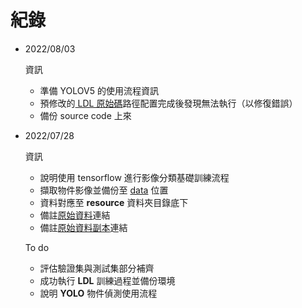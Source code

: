 
# 紀錄

- 2022/08/03

  資訊
  
  - 準備 YOLOV5 的使用流程資訊
  - 預修改的[ LDL 原始碼][]路徑配置完成後發現無法執行（以修復錯誤）
  - 備份 source code 上來

- 2022/07/28
  
  資訊

  - 說明使用 tensorflow 進行影像分類基礎訓練流程
  - 擷取物件影像並備份至 [data][] 位置
  - 資料對應至 **resource** 資料夾目錄底下
  - 備註[原始資料][]連結
  - 備註[原始資料副本][]連結

  To do
  
  - 評估驗證集與測試集部分補齊
  - 成功執行 **LDL** 訓練過程並備份環境
  - 說明 **YOLO** 物件偵測使用流程

[原始資料]:https://drive.google.com/drive/folders/18yJcHXhzOv7H89t-Lda6phheAicLqMuZ?usp=sharing

[原始資料副本]:https://drive.google.com/drive/folders/1qIw18kBD5TEEfwZVFuv4Aey4kHPADxWv?usp=sharing

[data]:https://drive.google.com/file/d/1F8VVsQAkibyMxJeHNrPrxViFP2lzzOZf/view?usp=sharing

[ LDL 原始碼]:https://github.com/xpwu95/LDL
